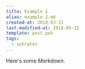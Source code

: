 ```yaml
---
title: Example 2
alias: example-2.md
created-at: 2018-03-21
last-modified-at: 2018-03-21
template: post.peb
tags:
  - sokrates
...
```


Here's some *Markdown*.
